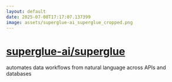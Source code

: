 ```yaml
---
layout: default
date: 2025-07-08T17:17:07.137399
image: assets/superglue-ai_superglue_cropped.png
---
```


# [superglue-ai/superglue](https://github.com/superglue-ai/superglue)

automates data workflows from natural language across APIs and databases
